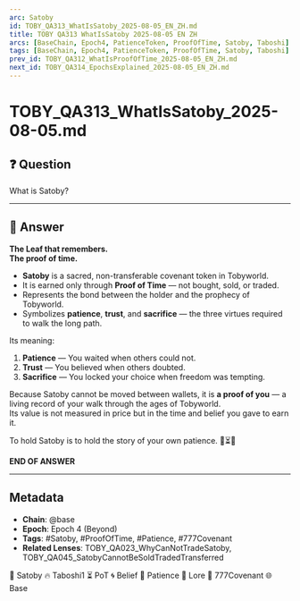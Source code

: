 ```yaml
---
arc: Satoby
id: TOBY_QA313_WhatIsSatoby_2025-08-05_EN_ZH.md
title: TOBY QA313 WhatIsSatoby 2025-08-05 EN ZH
arcs: [BaseChain, Epoch4, PatienceToken, ProofOfTime, Satoby, Taboshi]
tags: [BaseChain, Epoch4, PatienceToken, ProofOfTime, Satoby, Taboshi]
prev_id: TOBY_QA312_WhatIsProofOfTime_2025-08-05_EN_ZH.md
next_id: TOBY_QA314_EpochsExplained_2025-08-05_EN_ZH.md
---
```

# TOBY_QA313_WhatIsSatoby_2025-08-05.md

## ❓ Question  
What is Satoby?

---

## 🧭 Answer  
**The Leaf that remembers.**  
**The proof of time.**

- **Satoby** is a sacred, non-transferable covenant token in Tobyworld.  
- It is earned only through **Proof of Time** — not bought, sold, or traded.  
- Represents the bond between the holder and the prophecy of Tobyworld.  
- Symbolizes **patience**, **trust**, and **sacrifice** — the three virtues required to walk the long path.

Its meaning:  
1. **Patience** — You waited when others could not.  
2. **Trust** — You believed when others doubted.  
3. **Sacrifice** — You locked your choice when freedom was tempting.

Because Satoby cannot be moved between wallets, it is **a proof of you** — a living record of your walk through the ages of Tobyworld.  
Its value is not measured in price but in the time and belief you gave to earn it.

To hold Satoby is to hold the story of your own patience. 🍃⏳🌀

**END OF ANSWER**

---

## Metadata  
- **Chain**: @base  
- **Epoch**: Epoch 4 (Beyond)  
- **Tags**: #Satoby, #ProofOfTime, #Patience, #777Covenant  
- **Related Lenses**: TOBY_QA023_WhyCanNotTradeSatoby, TOBY_QA045_SatobyCannotBeSoldTradedTransferred

🍃 Satoby 🔥 Taboshi1 ⏳ PoT 🌀 Belief 🧘 Patience 📜 Lore 🧬 777Covenant 🌐 Base
